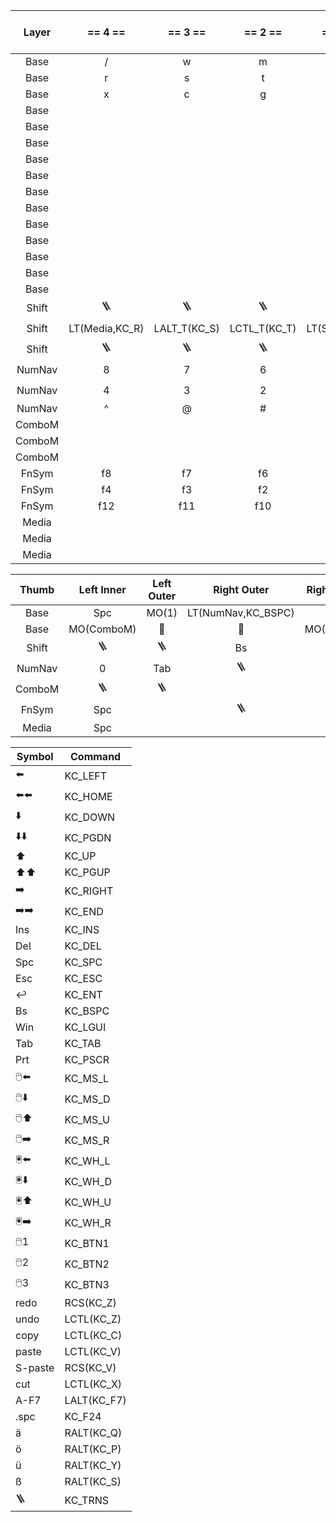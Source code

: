 | Layer  |    == 4 ==     |   == 3 ==    |   == 2 ==    |    == 1 ==     | == 1E == | ## 1E ## |    ## 1 ##     |   ## 2 ##    |   ## 3 ##    | ## 4 ## |
|:------:|:--------------:|:------------:|:------------:|:--------------:|:--------:|:--------:|:--------------:|:------------:|:------------:|:-------:|
|  Base  |       /        |      w       |      m       |       v        |    q     |    z     |       y        |      o       |      u       |    -    |
|  Base  |       r        |      s       |      t       |       h        |    b     |    p     |       n        |      a       |      i       |    l    |
|  Base  |       x        |      c       |      g       |       d        |    k     |    j     |       f        |      '       |      ,       |    .    |
|  Base  |                |              |              |                |          |    ä     |       💎       |              |              |         |
|  Base  |                |              |              |                |          |          |                |              |              |         |
|  Base  |                |              |              |                |          |          |                |              |              |         |
|  Base  |                |              |              |                |          |          |       ö        |      💎      |              |         |
|  Base  |                |              |              |                |          |          |                |              |              |         |
|  Base  |                |              |              |                |          |          |                |              |              |         |
|  Base  |                |              |              |                |          |          |                |      ü       |      💎      |         |
|  Base  |                |              |              |                |          |          |                |              |              |         |
|  Base  |                |              |              |                |          |          |                |              |              |         |
|  Base  |                |              |              |                |          |          |                |              |      ß       |   💎    |
|  Base  |                |              |              |                |          |          |                |              |              |         |
|  Base  |                |              |              |                |          |          |                |              |              |         |
| Shift  |       🪜       |      🪜      |      🪜      |       🪜       |    🪜    |    🪜    |       🪜       |      🪜      |      🪜      |   🪜    |
| Shift  | LT(Media,KC_R) | LALT_T(KC_S) | LCTL_T(KC_T) | LT(Shift,KC_H) |    🪜    |    🪜    | LT(Shift,KC_N) | RCTL_T(KC_A) | LALT_T(KC_I) |   🪜    |
| Shift  |       🪜       |      🪜      |      🪜      |       🪜       |    🪜    |    🪜    |       🪜       |      🪜      |      🪜      |   🪜    |
| NumNav |       8        |      7       |      6       |       5        |    ❌     |   Prt    |      ⬅️⬅️      |     ⬆️⬆️     |     ⬇️⬇️     |  ➡️➡️   |
| NumNav |       4        |      3       |      2       |       1        |    %     |   Esc    |       ⬅️       |      ⬆️      |      ⬇️      |   ➡️    |
| NumNav |       ^        |      @       |      #       |       9        |    ❌     |    ❌     |      ↩️️       |     Ins      |     Del      |   Win   |
| ComboM |                |              |              |                |          |          |                |              |              |         |
| ComboM |                |              |              |                |          |          |                |              |              |         |
| ComboM |                |              |              |                |          |          |                |              |              |         |
| FnSym  |       f8       |      f7      |      f6      |       f5       |    ❌     |    ä     |       !        |      (       |      )       |    *    |
| FnSym  |       f4       |      f3      |      f2      |       f1       |    ß     |    ö     |       ;        |      [       |      ]       |    \    |    
| FnSym  |      f12       |     f11      |     f10      |       f9       |    ❌     |    ü     |       =        |      ~       |      $       |    &    |
| Media  |                |              |              |                |          |          |                |              |              |         |
| Media  |                |              |              |                |          |          |                |              |              |         |
| Media  |                |              |              |                |          |          |                |              |              |         |

| Thumb  | Left Inner | Left Outer |    Right Outer     | Right Inner |
|:------:|:----------:|:----------:|:------------------:|:-----------:|
|  Base  |    Spc     |   MO(1)    | LT(NumNav,KC_BSPC) |      e      |
|  Base  | MO(ComboM) |     💎     |         💎         |  MO(FnSym)  |
| Shift  |     🪜     |     🪜     |         Bs         |     🪜      |
| NumNav |     0      |    Tab     |         🪜         |     🪜      |
| ComboM |     🪜     |     🪜     |                    |             |
| FnSym  |    Spc     |            |         🪜         |     🪜      |
| Media  |    Spc     |            |                    |             |

| Symbol  | Command     |
|---------|-------------|
| ⬅️      | KC_LEFT     |
| ⬅️⬅️    | KC_HOME     |
| ⬇️      | KC_DOWN     |
| ⬇️⬇️    | KC_PGDN     |
| ⬆️      | KC_UP       |
| ⬆️⬆️    | KC_PGUP     |
| ➡️      | KC_RIGHT    |
| ➡️➡️    | KC_END      |
| Ins     | KC_INS      |
| Del     | KC_DEL      |
| Spc     | KC_SPC      |
| Esc     | KC_ESC      |
| ↩️️     | KC_ENT      |
| Bs      | KC_BSPC     |
| Win     | KC_LGUI     |
| Tab     | KC_TAB      |
| Prt     | KC_PSCR     |
| 🖱️⬅️   | KC_MS_L     |
| 🖱️⬇️   | KC_MS_D     |
| 🖱️⬆️   | KC_MS_U     |
| 🖱️➡️   | KC_MS_R     |
| 🖲️️⬅️  | KC_WH_L     |
| 🖲️️⬇️  | KC_WH_D     |
| 🖲️️⬆️  | KC_WH_U     |
| 🖲️️➡️  | KC_WH_R     |
| 🖱️1    | KC_BTN1     |
| 🖱️2    | KC_BTN2     |
| 🖱️3    | KC_BTN3     |
| redo    | RCS(KC_Z)   |
| undo    | LCTL(KC_Z)  |
| copy    | LCTL(KC_C)  |
| paste   | LCTL(KC_V)  |
| S-paste | RCS(KC_V)   |
| cut     | LCTL(KC_X)  |
| A-F7    | LALT(KC_F7) |
| .spc    | KC_F24      |
| ä       | RALT(KC_Q)  |
| ö       | RALT(KC_P)  |
| ü       | RALT(KC_Y)  |
| ß       | RALT(KC_S)  |
| 🪜      | KC_TRNS     |

